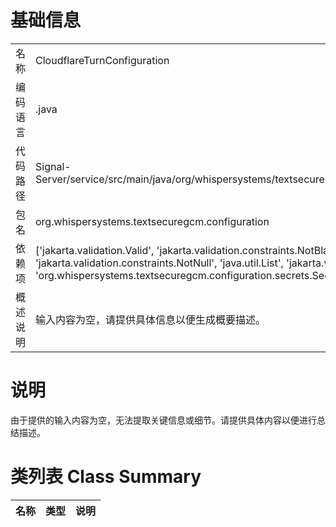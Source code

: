 # 基础信息

|      |      |
|------|------|
| 名称 | CloudflareTurnConfiguration |
| 编码语言 | .java |
| 代码路径 | Signal-Server/service/src/main/java/org/whispersystems/textsecuregcm/configuration/CloudflareTurnConfiguration.java |
| 包名 | org.whispersystems.textsecuregcm.configuration |
| 依赖项 | ['jakarta.validation.Valid', 'jakarta.validation.constraints.NotBlank', 'jakarta.validation.constraints.NotEmpty', 'jakarta.validation.constraints.NotNull', 'java.util.List', 'jakarta.validation.constraints.Positive', 'org.whispersystems.textsecuregcm.configuration.secrets.SecretString'] |
| 概述说明 | 输入内容为空，请提供具体信息以便生成概要描述。 |

# 说明

由于提供的输入内容为空，无法提取关键信息或细节。请提供具体内容以便进行总结描述。

# 类列表 Class Summary

| 名称   | 类型  | 说明 |
|-------|------|-------------|




